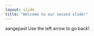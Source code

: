 ```yaml
---
layout: slide
title: "Welcome to our second slide!"
---
```

aangepast
Use the left arrow to go back!